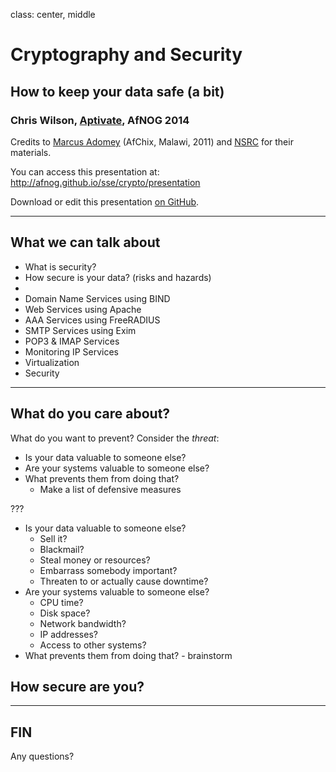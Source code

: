class: center, middle

# Cryptography and Security

## How to keep your data safe (a bit)

### Chris Wilson, [Aptivate](http://www.aptivate.org/), AfNOG 2014

Credits to [Marcus Adomey](http://www.afnog.org/afnog_chix2011/Thursday/MA/CryptographySlides.odp) (AfChix, Malawi, 2011)
and [NSRC](https://nsrc.org/workshops/2013/nsrc-tenet-tut/raw-attachment/wiki/AgendaTrack2) for their materials.

You can access this presentation at: http://afnog.github.io/sse/crypto/presentation

Download or edit this presentation [on GitHub](https://github.com/afnog/sse/crypto/presentation.md).

---

## What we can talk about

* What is security?
* How secure is your data? (risks and hazards)
* 
* Domain Name Services using BIND
* Web Services using Apache
* AAA Services using FreeRADIUS
* SMTP Services using Exim
* POP3 & IMAP Services
* Monitoring IP Services
* Virtualization
* Security

---

## What do you care about?

What do you want to prevent? Consider the *threat*:

* Is your data valuable to someone else?
* Are your systems valuable to someone else?
* What prevents them from doing that?
  * Make a list of defensive measures

???

* Is your data valuable to someone else?
  * Sell it?
  * Blackmail?
  * Steal money or resources?
  * Embarrass somebody important?
  * Threaten to or actually cause downtime?
* Are your systems valuable to someone else?
  * CPU time?
  * Disk space?
  * Network bandwidth?
  * IP addresses?
  * Access to other systems?
* What prevents them from doing that? - brainstorm

## How secure are you?


---

## FIN

Any questions?
